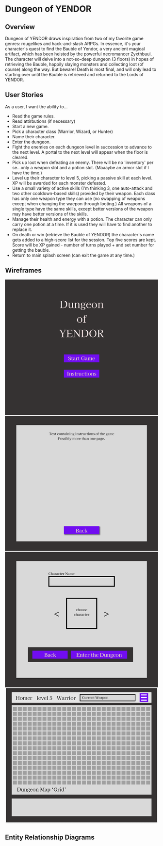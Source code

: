 # Dungeon of YENDOR
## Overview
Dungeon of YENDOR draws inspiration from two of my favorite game genres: rougelikes and hack-and-slash ARPGs.  In essence, it's your character's quest to find the Bauble of Yendor, a very ancient magical artifact, which has been heisted by the powerful necromancer Zyxthbuul. The character will delve into a not-so-deep dungeon (3 floors) in hopes of retrieving the Bauble, happily slaying monsters and collecting loot (of course) along the way.  But beware!  Death is most final, and will only lead to starting over until the Bauble is retrieved and returned to the Lords of YENDOR.
## User Stories
As a user, I want the ability to...
- Read the game rules.
- Read attirbutions (if necessary)
- Start a new game.
- Pick a character class (Warrior, Wizard, or Hunter)
- Name their character.
- Enter the dungeon.
- Fight the enemies on each dungeon level in succession to advance to the next level.  A portal to the next level will appear when the floor is cleared.
- Pick up loot when defeating an enemy.  There will be no 'inventory' per se...only a weapon slot and a potion slot. (Maaaybe an armor slot if I have the time.)
- Level up their character to level 5, picking a passive skill at each level. XP will be awarded for each monster defeated.
- Use a small variety of active skills (I'm thinking 3, one auto-attack and two other cooldown-based skills) provided by their weapon. Each class has only one weapon type they can use (no swapping of weapons except when changing the waepon through looting.)  All weapons of a single type have the same skills, except better versions of the weapon may have better versions of the skills. 
- Manage their health and energy with a potion. The character can only carry one potion at a time.  If it is used they will have to find another to replace it.
- On death or win (retrieve the Bauble of YENDOR) the character's name gets added to a high-score list for the session.  Top five scores are kept. Score will be XP gained - number of turns played + and set number for getting the bauble.
- Return to main splash screen (can exit the game at any time.)
## Wireframes
![main splash screen](./images/Splash%20screen.png)
![instructions](./images/Intructions.png)
![character picker](./images/Create%20Character.png)
![the dungeon of yendor](./images/Game%20Screen.png)
## Entity Relationship Diagrams
